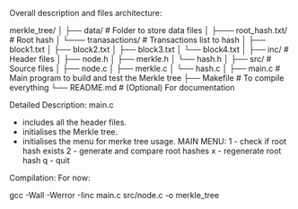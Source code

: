 Overall description and files architecture:

merkle_tree/
│
├── data/                # Folder to store data files
│   ├─── root_hash.txt/  # Root hash 
│   └─── tranasactions/  # Transactions list to hash
│       ├── block1.txt
│       ├── block2.txt
│       ├── block3.txt
│       └── block4.txt
│
├── inc/              # Header files
│   ├── node.h
│   ├── merkle.h
│   └── hash.h
│
├── src/                  # Source files
│   ├── node.c
│   ├── merkle.c
│   └── hash.c
│
├── main.c                # Main program to build and test the Merkle tree
├── Makefile              # To compile everything
└── README.md             # (Optional) For documentation

Detailed Description:
main.c
- includes all the header files.
- initialises the Merkle tree.
- initialises the menu for merke tree usage.
MAIN MENU: 
    1 - check if root hash exists
    2 - generate and compare root hashes
    x - regenerate root hash
    q - quit

Compilation:
For now:
<!-- gcc -Wall -Werror -g -Iinc main.c src/node.c -o merkle_tree  with debugging -->
gcc -Wall -Werror -Iinc main.c src/node.c -o merkle_tree
